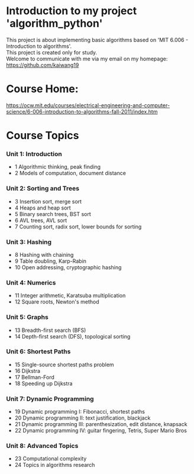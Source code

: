 # Introduction to my project 'algorithm_python'
This project is about implementing basic algorithms based on 'MIT 6.006 - Introduction to algorithms'.  
This project is created only for study.  
Welcome to communicate with me via my email on my homepage: 
https://github.com/kaiwang19  

# Course Home:
https://ocw.mit.edu/courses/electrical-engineering-and-computer-science/6-006-introduction-to-algorithms-fall-2011/index.htm

# Course Topics
### Unit 1: Introduction  
+ 1	Algorithmic thinking, peak finding  
+ 2	Models of computation, document distance  

### Unit 2: Sorting and Trees    
+ 3	Insertion sort, merge sort  
+ 4	Heaps and heap sort  
+ 5	Binary search trees, BST sort  
+ 6	AVL trees, AVL sort  
+ 7	Counting sort, radix sort, lower bounds for sorting  

### Unit 3: Hashing  
+ 8	Hashing with chaining  
+ 9	Table doubling, Karp-Rabin  
+ 10	Open addressing, cryptographic hashing  

### Unit 4: Numerics  
+ 11	Integer arithmetic, Karatsuba multiplication  
+ 12	Square roots, Newton's method  

### Unit 5: Graphs  
+ 13	Breadth-first search (BFS)  
+ 14	Depth-first search (DFS), topological sorting  

### Unit 6: Shortest Paths  
+ 15	Single-source shortest paths problem  
+ 16	Dijkstra  
+ 17	Bellman-Ford  
+ 18	Speeding up Dijkstra  

### Unit 7: Dynamic Programming  
+ 19	Dynamic programming I: Fibonacci, shortest paths  
+ 20	Dynamic programming II: text justification, blackjack  
+ 21	Dynamic programming III: parenthesization, edit distance, knapsack  
+ 22	Dynamic programming IV: guitar fingering, Tetris, Super Mario Bros  

### Unit 8: Advanced Topics  
+ 23	Computational complexity  
+ 24	Topics in algorithms research  
